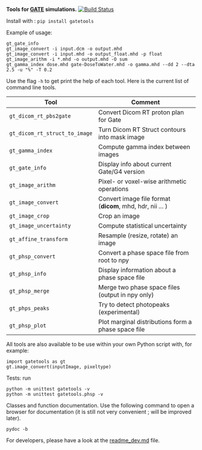 **Tools for [GATE](https://github.com/OpenGATE/Gate/) simulations.**
[![Build Status](https://travis-ci.org/OpenGATE/GateTools.svg?branch=master)](https://travis-ci.org/OpenGATE/GateTools)

Install with : `pip install gatetools`

Example of usage:
```
gt_gate_info
gt_image_convert -i input.dcm -o output.mhd
gt_image_convert -i input.mhd -o output_float.mhd -p float
gt_image_arithm -i *.mhd -o output.mhd -O sum
gt_gamma_index dose.mhd gate-DoseToWater.mhd -o gamma.mhd --dd 2 --dta 2.5 -u "%" -T 0.2
```

Use the flag `-h` to get print the help of each tool. Here is the current list of command line tools.

| Tool                          | Comment                                                   |
| -------------                 | -------------                                             |
| `gt_dicom_rt_pbs2gate`        | Convert Dicom RT proton plan for Gate                     |
| `gt_dicom_rt_struct_to_image` | Turn Dicom RT Struct contours into mask image             |
| `gt_gamma_index`              | Compute gamma index between images                        |
| `gt_gate_info`                | Display info about current Gate/G4 version                |
| `gt_image_arithm`             | Pixel- or voxel-wise arithmetic operations                |
| `gt_image_convert`            | Convert image file format (**dicom**, mhd, hdr, nii ... ) |
| `gt_image_crop`               | Crop an image                                             |
| `gt_image_uncertainty`        | Compute statistical uncertainty                           |
| `gt_affine_transform`         | Resample (resize, rotate) an image                        |
| `gt_phsp_convert`             | Convert a phase space file from root to npy               |
| `gt_phsp_info`                | Display information about a phase space file              |
| `gt_phsp_merge`               | Merge two phase space files (output in npy only)          |
| `gt_phps_peaks`               | Try to detect photopeaks (experimental)                   |
| `gt_phsp_plot`                | Plot marginal distributions form a phase space file       |

All tools are also available to be use within your own Python script with, for example:
```
import gatetools as gt
gt.image_convert(inputImage, pixeltype)
```

Tests: run
```
python -m unittest gatetools -v
python -m unittest gatetools.phsp -v
```

Classes and function documentation. Use the following command to open a browser for documentation (it is still not very convenient ; will be improved later).
```
pydoc -b
```

For developers, please have a look at the [readme_dev.md](readme_dev.md) file.
